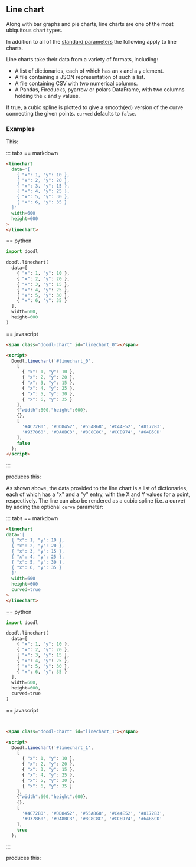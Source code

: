## Line chart

Along with bar graphs and pie charts, line charts are one of the most
ubiquitous chart types.

<Parameters>

In addition to all of the
[standard parameters](/charts/#standard-parameters)
the following apply to line charts.

  <Parameter name="data" type="JSON/Python dict/various">
<div>

Line charts take their data from a variety of formats, including:

- A list of dictionaries, each of which has an `x` and a `y`
  element.
- A file containing a JSON representation of such a list.
- A file containing CSV with two numerical columns.
- A Pandas, Fireducks, pyarrow or polars DataFrame, with two
  columns holding the `x` and `y` values.

</div>
  </Parameter>
  <Parameter name="curve" type="Boolean">

If true, a cubic spline is plotted to give a smooth(ed) version
of the curve connecting the given points. `curved` defaults to `false`.

  </Parameter>
</Parameters>

### Examples

This:

::: tabs
== markdown
~~~html
<linechart
  data='[
    { "x": 1, "y": 10 }, 
    { "x": 2, "y": 20 },
    { "x": 3, "y": 15 },
    { "x": 4, "y": 25 },
    { "x": 5, "y": 30 },
    { "x": 6, "y": 35 }
  ]'
  width=600
  height=600
>
</linechart>
~~~
== python
~~~python
import doodl

doodl.linechart(
  data=[
    { "x": 1, "y": 10 }, 
    { "x": 2, "y": 20 },
    { "x": 3, "y": 15 },
    { "x": 4, "y": 25 },
    { "x": 5, "y": 30 },
    { "x": 6, "y": 35 }
  ],
  width=600,
  height=600
)
~~~
== javascript
~~~html
<span class="doodl-chart" id="linechart_0"></span>

<script>
  Doodl.linechart('#linechart_0',
    [
      { "x": 1, "y": 10 }, 
      { "x": 2, "y": 20 },
      { "x": 3, "y": 15 },
      { "x": 4, "y": 25 },
      { "x": 5, "y": 30 },
      { "x": 6, "y": 35 }
    ],
    {"width":600,"height":600},
    {},
    [
      '#4C72B0', '#DD8452', '#55A868', '#C44E52', '#8172B3',
      '#937860', '#DA8BC3', '#8C8C8C', '#CCB974', '#64B5CD'
    ],
    false
  );
</script>
~~~
:::

produces this:

<span class="doodl-chart" id="linechart_0"></span>

As shown above, the data provided to the line chart is a list of
dictionaries, each of which has a "x" and a "y" entry, with the X and
Y values for a point, respectively. The line can also be rendered as a
cubic spline (i.e. a curve) by adding the optional `curve` parameter:

::: tabs
== markdown
~~~html
<linechart
data='[
  { "x": 1, "y": 10 }, 
  { "x": 2, "y": 20 },
  { "x": 3, "y": 15 },
  { "x": 4, "y": 25 },
  { "x": 5, "y": 30 },
  { "x": 6, "y": 35 }
  ]'
  width=600
  height=600
  curved=true
>
</linechart>
~~~
== python
~~~python
import doodl

doodl.linechart(
  data=[
    { "x": 1, "y": 10 }, 
    { "x": 2, "y": 20 },
    { "x": 3, "y": 15 },
    { "x": 4, "y": 25 },
    { "x": 5, "y": 30 },
    { "x": 6, "y": 35 }
  ],
  width=600,
  height=600,
  curved=true
)
~~~
== javascript
```html


<span class="doodl-chart" id="linechart_1"></span>

<script>
  Doodl.linechart('#linechart_1',
    [
      { "x": 1, "y": 10 }, 
      { "x": 2, "y": 20 },
      { "x": 3, "y": 15 },
      { "x": 4, "y": 25 },
      { "x": 5, "y": 30 },
      { "x": 6, "y": 35 }
    ],
    {"width":600,"height":600},
    {},
    [
      '#4C72B0', '#DD8452', '#55A868', '#C44E52', '#8172B3',
      '#937860', '#DA8BC3', '#8C8C8C', '#CCB974', '#64B5CD'
    ],
    true
  );
```
:::

produces this:

<span class="doodl-chart" id="linechart_1"></span>

<script>
 setTimeout(() => {
  Promise.resolve().then(() => {
    Doodl.linechart('#linechart_0',
[
  { "x": 1, "y": 10 }, 
  { "x": 2, "y": 20 },
  { "x": 3, "y": 15 },
  { "x": 4, "y": 25 },
  { "x": 5, "y": 30 },
  { "x": 6, "y": 35 }
],
   {"width":600,"height":600},
    {},
    ['#4C72B0', '#DD8452', '#55A868', '#C44E52', '#8172B3', '#937860', '#DA8BC3', '#8C8C8C', '#CCB974', '#64B5CD'],
    false
  );
    Doodl.linechart('#linechart_1',
[
  { "x": 1, "y": 10 }, 
  { "x": 2, "y": 20 },
  { "x": 3, "y": 15 },
  { "x": 4, "y": 25 },
  { "x": 5, "y": 30 },
  { "x": 6, "y": 35 }
],
   {"width":600,"height":600},
    {},
    ['#4C72B0', '#DD8452', '#55A868', '#C44E52', '#8172B3', '#937860', '#DA8BC3', '#8C8C8C', '#CCB974', '#64B5CD'],
    true
  );
  }
)
}, 1000);

</script>
